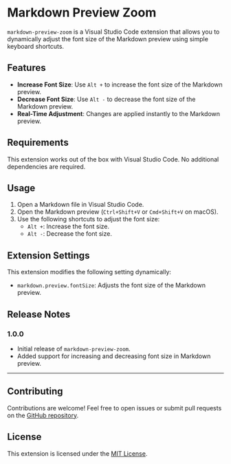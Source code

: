 # Markdown Preview Zoom

`markdown-preview-zoom` is a Visual Studio Code extension that allows you to dynamically adjust the font size of the Markdown preview using simple keyboard shortcuts.

## Features

- **Increase Font Size**: Use `Alt +` to increase the font size of the Markdown preview.
- **Decrease Font Size**: Use `Alt -` to decrease the font size of the Markdown preview.
- **Real-Time Adjustment**: Changes are applied instantly to the Markdown preview.

## Requirements

This extension works out of the box with Visual Studio Code. No additional dependencies are required.

## Usage

1. Open a Markdown file in Visual Studio Code.
2. Open the Markdown preview (`Ctrl+Shift+V` or `Cmd+Shift+V` on macOS).
3. Use the following shortcuts to adjust the font size:
   - `Alt +`: Increase the font size.
   - `Alt -`: Decrease the font size.

## Extension Settings

This extension modifies the following setting dynamically:

- `markdown.preview.fontSize`: Adjusts the font size of the Markdown preview.

## Release Notes

### 1.0.0

- Initial release of `markdown-preview-zoom`.
- Added support for increasing and decreasing font size in Markdown preview.

---

## Contributing

Contributions are welcome! Feel free to open issues or submit pull requests on the [GitHub repository](https://github.com/zhuhaodavid/markdown-preview-zoom).

## License

This extension is licensed under the [MIT License](LICENSE).
